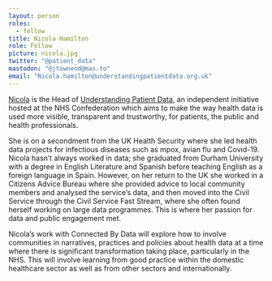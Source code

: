 ```yaml
---
layout: person
roles:
  - fellow
title: Nicola Hamilton
role: Fellow
picture: nicola.jpg
twitter: "@patient_data"
mastodon: "@jtownend@mas.to"
email: "Nicola.hamilton@understandingpatientdata.org.uk"
---
```

[Nicola](https://www.linkedin.com/in/nicola-hamilton-025b885a/) is the Head of [Understanding Patient Data](https://understandingpatientdata.org.uk/), an independent initiative hosted at the NHS Confederation which aims to make the way health data is used more visible, transparent and trustworthy, for patients, the public and health professionals. 

<!--more-->

She is on a secondment from the UK Health Security where she led health data projects for infectious diseases such as mpox, avian flu and Covid-19. Nicola hasn’t always worked in data; she graduated from Durham University with a degree in English Literature and Spanish before teaching English as a foreign language in Spain. However, on her return to the UK she worked in a Citizens Advice Bureau where she provided advice to local community members and analysed the service’s data, and then moved into the Civil Service through the Civil Service Fast Stream, where she often found herself working on large data programmes. This is where her passion for data and public engagement met.

Nicola’s work with Connected By Data will explore how to involve communities in narratives, practices and policies about health data at a time where there is significant transformation taking place, particularly in the NHS. This will involve learning from good practice within the domestic healthcare sector as well as from other sectors and internationally.  
